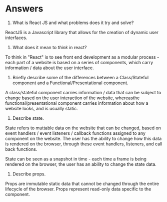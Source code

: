 # Answers

1.  What is React JS and what problems does it try and solve?

ReactJS is a Javascript library that allows for the creation of dynamic user interfaces. 

1.  What does it mean to _think_ in react?

To think in "React" is to see front end development as a modular process - each part of a website is based on
a series of components, which carry information / data about the user interface.

1.  Briefly describe some of the differences between a Class/Stateful component and a Functional/Presentational component.

A class/stateful component carries information / data that can be subject to change based on the user interaction of the website,
whereasthe functional/presentational component carries information about how a website looks, and is usually static. 

1.  Describe state.

State refers to muttable data on the website that can be changed, based on event handlers / event listeners / callback functions assigned to any component on the website.
The user has the ability to change how this data is rendered on the browser, through these event handlers, listeners, and call back functions.

State can be seen as a snapshot in time - each time a frame is being rendered on the browser, the user has an ability to change the state data.   

1.  Describe props.

Props are immutable static data that cannot be changed through the entire lifecycle of the browser. Props represent read-only data specific to the component. 